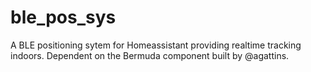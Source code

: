 # ble_pos_sys
A BLE positioning sytem for Homeassistant providing realtime tracking indoors. Dependent on the Bermuda component built by @agattins. 
